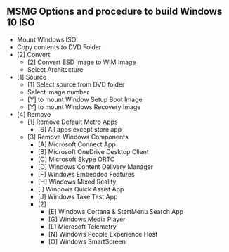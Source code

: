 ## MSMG Options and procedure to build Windows 10 ISO

* Mount Windows ISO
* Copy contents to DVD Folder
* [2] Convert 
  * [2] Convert ESD Image to WIM Image
  * Select Architecture
* [1] Source
  * [1] Select source from DVD folder
  * Select image number
  * [Y] to mount Window Setup Boot Image
  * [Y] to mount Windows Recovery Image
* [4] Remove 
  * [1] Remove Default Metro Apps 
    * [6] All apps except store app
  * [3] Remove Windows Components
    * [A]   Microsoft Connect App
    * [B]   Microsoft OneDrive Desktop Client
    * [C]   Microsoft Skype ORTC
    * [D]   Windows Content Delivery Manager
    * [F]   Windows Embedded Features
    * [H]   Windows Mixed Reality
    * [I]   Windows Quick Assist App
    * [J]   Windows Take Test App
    * [2]
      * [E]   Windows Cortana & StartMenu Search App
      * [G]   Windows Media Player
      * [L]   Microsoft Telemetry
      * [N]   Windows People Experience Host
      * [O]   Windows SmartScreen
